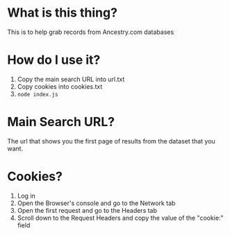 # What is this thing?

This is to help grab records from Ancestry.com databases

# How do I use it?

1. Copy the main search URL into url.txt
2. Copy cookies into cookies.txt
3. `node index.js`

# Main Search URL?

The url that shows you the first page of results from the dataset that you want.

# Cookies?

1. Log in
2. Open the Browser's console and go to the Network tab
3. Open the first request and go to the Headers tab
4. Scroll down to the Request Headers and copy the value of the "cookie:" field

